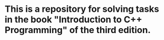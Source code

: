 # This is a repository for solving tasks in the book "Introduction to C++ Programming" of the third edition.